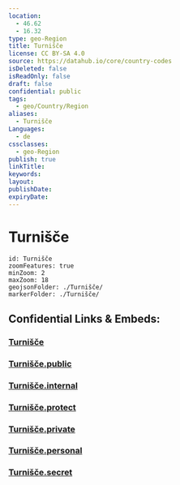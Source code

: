 ```yaml
---
location:
  - 46.62
  - 16.32
type: geo-Region
title: Turnišče
license: CC BY-SA 4.0
source: https://datahub.io/core/country-codes
isDeleted: false
isReadOnly: false
draft: false
confidential: public
tags:
  - geo/Country/Region
aliases:
  - Turnišče
Languages:
  - de
cssclasses:
  - geo-Region
publish: true
linkTitle:
keywords:
layout:
publishDate:
expiryDate:
---
```


# Turnišče

```leaflet
id: Turnišče
zoomFeatures: true 
minZoom: 2 
maxZoom: 18
geojsonFolder: ./Turnišče/
markerFolder: ./Turnišče/
```


## Confidential Links & Embeds: 

### [Turnišče](/_Standards/Earth/Continent/Europe/Europe~Central/Slovenia/Regions~Slovenia/Pomurska/counties~Pomurska/Turnišče.md) 

### [Turnišče.public](/_public/Earth/Continent/Europe/Europe~Central/Slovenia/Regions~Slovenia/Pomurska/counties~Pomurska/Turnišče.public.md) 

### [Turnišče.internal](/_internal/Earth/Continent/Europe/Europe~Central/Slovenia/Regions~Slovenia/Pomurska/counties~Pomurska/Turnišče.internal.md) 

### [Turnišče.protect](/_protect/Earth/Continent/Europe/Europe~Central/Slovenia/Regions~Slovenia/Pomurska/counties~Pomurska/Turnišče.protect.md) 

### [Turnišče.private](/_private/Earth/Continent/Europe/Europe~Central/Slovenia/Regions~Slovenia/Pomurska/counties~Pomurska/Turnišče.private.md) 

### [Turnišče.personal](/_personal/Earth/Continent/Europe/Europe~Central/Slovenia/Regions~Slovenia/Pomurska/counties~Pomurska/Turnišče.personal.md) 

### [Turnišče.secret](/_secret/Earth/Continent/Europe/Europe~Central/Slovenia/Regions~Slovenia/Pomurska/counties~Pomurska/Turnišče.secret.md)


